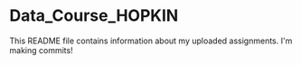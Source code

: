 # Data_Course_HOPKIN
This README file contains information about my uploaded assignments. I'm making commits!

